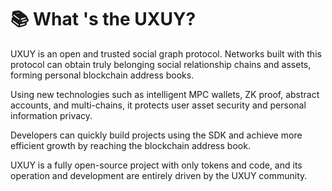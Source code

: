 # 📚 What 's the UXUY?



UXUY is an open and trusted social graph protocol. Networks built with this protocol can obtain truly belonging social relationship chains and assets, forming personal blockchain address books.&#x20;

Using new technologies such as intelligent MPC wallets, ZK proof, abstract accounts, and multi-chains, it protects user asset security and personal information privacy.&#x20;

Developers can quickly build projects using the SDK and achieve more efficient growth by reaching the blockchain address book.&#x20;

UXUY is a fully open-source project with only tokens and code, and its operation and development are entirely driven by the UXUY community.

